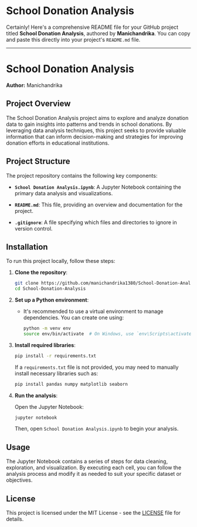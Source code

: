 # School Donation Analysis
Certainly! Here's a comprehensive README file for your GitHub project titled **School Donation Analysis**, authored by **Manichandrika**. You can copy and paste this directly into your project's `README.md` file.

---

# School Donation Analysis

**Author:** Manichandrika

## Project Overview

The School Donation Analysis project aims to explore and analyze donation data to gain insights into patterns and trends in school donations. By leveraging data analysis techniques, this project seeks to provide valuable information that can inform decision-making and strategies for improving donation efforts in educational institutions.

## Project Structure

The project repository contains the following key components:

* **`School Donation Analysis.ipynb`**: A Jupyter Notebook containing the primary data analysis and visualizations.

* **`README.md`**: This file, providing an overview and documentation for the project.

* **`.gitignore`**: A file specifying which files and directories to ignore in version control.

## Installation

To run this project locally, follow these steps:

1. **Clone the repository**:

   ```bash
   git clone https://github.com/manichandrika1380/School-Donation-Analysis.git
   cd School-Donation-Analysis
   ```

2. **Set up a Python environment**:

   * It's recommended to use a virtual environment to manage dependencies. You can create one using:

     ```bash
     python -m venv env
     source env/bin/activate  # On Windows, use `env\Scripts\activate`
     ```

3. **Install required libraries**:

   ```bash
   pip install -r requirements.txt
   ```

   If a `requirements.txt` file is not provided, you may need to manually install necessary libraries such as:

   ```bash
   pip install pandas numpy matplotlib seaborn
   ```

4. **Run the analysis**:

   Open the Jupyter Notebook:

   ```bash
   jupyter notebook
   ```

   Then, open `School Donation Analysis.ipynb` to begin your analysis.

## Usage

The Jupyter Notebook contains a series of steps for data cleaning, exploration, and visualization. By executing each cell, you can follow the analysis process and modify it as needed to suit your specific dataset or objectives.

## License

This project is licensed under the MIT License - see the [LICENSE](LICENSE) file for details.

